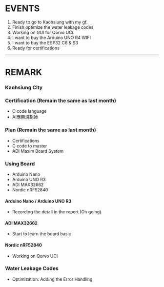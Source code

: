 # EVENTS
1. Ready to go to Kaohsiung with my gf.
2. Finish optimize the water leakage codes
4. Working on GUI for Qorvo UCI.
5. I want to buy the Arduino UNO R4 WIFI
6. I want to buy the ESP32 C6 & S3
7. Ready for certifications

---

# REMARK
### Kaohsiung City

### Certification (Remain the same as last month)
- C code language 
- AI應用規劃師

### Plan (Remain the same as last month)
- Certifications
- C code to master
- ADI Maxim Board System

### Using Board
- Arduino Nano
- Arduino UNO R3
- ADI MAX32662
- Nordic nRF52840

#### Arduino Nano / Arduino UNO R3
- Recording the detail in the report (On going)

#### ADI MAX32662
- Start to learn the board basic

#### Nordic nRF52840
- Working on Qorvo UCI

### Water Leakage Codes
- Optimization: Adding the Error Handling